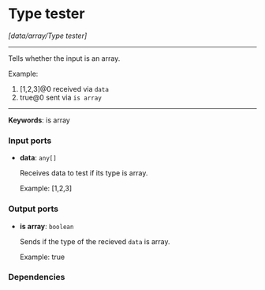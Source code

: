 # Type tester

_[data/array/Type tester]_

---

Tells whether the input is an array.  
  
Example:  
1. [1,2,3]@0 received via `data`  
2. true@0 sent via `is array`  

---

__Keywords__: is array

### Input ports

* __data__: ` any[] `

    Receives data to test if its type is array.
    
    Example:
    [1,2,3]

### Output ports

* __is array__: ` boolean `

    Sends if the type of the recieved `data` is array.
    
    Example:
    true

### Dependencies




